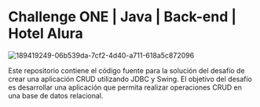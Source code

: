 # Challenge ONE | Java | Back-end | Hotel Alura



![189419249-06b539da-7cf2-4d40-a711-618a5c872096](https://github.com/Davidfi34/hotel/assets/46968835/255cab14-49e7-4f4b-9f6c-118a0963d4bd)

Este repositorio contiene el código fuente para la solución del desafío de crear una aplicación CRUD utilizando JDBC y Swing. El objetivo del desafío es desarrollar una aplicación que permita realizar operaciones CRUD en una base de datos relacional.

